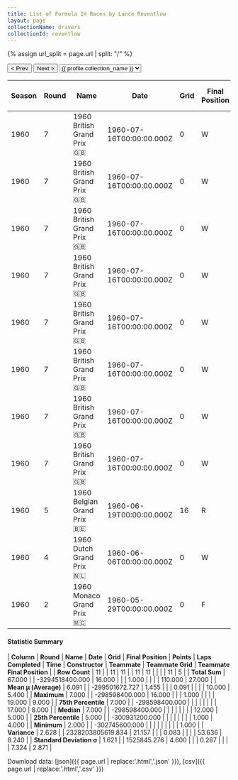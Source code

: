 ```yaml
---
title: List of Formula 1® Races by Lance Reventlow
layout: page
collectionName: drivers
collectionId: reventlow
---
```


{% assign url_split = page.url | split: "/" %}
<div id="collection-navigation">
<button onclick="selector.options[selector.selectedIndex-1].value && (window.location = selector.options[selector.selectedIndex-1].value);">&lt; Prev</button>
<button onclick="selector.options[selector.selectedIndex+1].value && (window.location = selector.options[selector.selectedIndex+1].value);">Next &gt;</button>
<select id="selector" onchange="this.options[this.selectedIndex].value && (window.location = this.options[this.selectedIndex].value);">
  {% for collectionId in site.data[page.collectionName].refs %}
    {% if collectionId == page.collectionId %}
      {% assign selected = "selected" %}
    {% else %}
      {% assign selected = "" %}
    {% endif %}
    {% assign profile = site.data[page.collectionName][collectionId].profile %}
    <option value="/f1/{{ page.collectionName }}/{{ collectionId }}/{{ url_split[4] }}" {{ selected }}>{{ profile.collection_name }}</option>
  {% endfor %}
</select>
</div>

| Season | Round | Name | Date | Grid | Final Position | Points | Laps Completed | Time | Constructor | Teammate | Teammate Grid | Teammate Final Position |
|--|--|--|--|--|--|--|--|--|--|--|--|--|
| 1960 | 7 | 1960 British Grand Prix 🇬🇧 | 1960-07-16T00:00:00.000Z | 0 | W | 0.0 | 0 |   | Cooper-Climax 🇬🇧 | [Jack Brabham 🇦🇺](/f1/drivers/jack_brabham) | 1 | 1 |
| 1960 | 7 | 1960 British Grand Prix 🇬🇧 | 1960-07-16T00:00:00.000Z | 0 | W | 0.0 | 0 |   | Cooper-Climax 🇬🇧 | [Bruce McLaren 🇳🇿](/f1/drivers/mclaren) | 3 | 4 |
| 1960 | 7 | 1960 British Grand Prix 🇬🇧 | 1960-07-16T00:00:00.000Z | 0 | W | 0.0 | 0 |   | Cooper-Climax 🇬🇧 | [Tony Brooks 🇬🇧](/f1/drivers/brooks) | 9 | 5 |
| 1960 | 7 | 1960 British Grand Prix 🇬🇧 | 1960-07-16T00:00:00.000Z | 0 | W | 0.0 | 0 |   | Cooper-Climax 🇬🇧 | [Henry Taylor 🇬🇧](/f1/drivers/henry_taylor) | 16 | 8 |
| 1960 | 7 | 1960 British Grand Prix 🇬🇧 | 1960-07-16T00:00:00.000Z | 0 | W | 0.0 | 0 |   | Cooper-Climax 🇬🇧 | [Olivier Gendebien 🇧🇪](/f1/drivers/gendebien) | 12 | 9 |
| 1960 | 7 | 1960 British Grand Prix 🇬🇧 | 1960-07-16T00:00:00.000Z | 0 | W | 0.0 | 0 |   | Cooper-Climax 🇬🇧 | [Lucien Bianchi 🇧🇪](/f1/drivers/bianchi) | 17 | R |
| 1960 | 7 | 1960 British Grand Prix 🇬🇧 | 1960-07-16T00:00:00.000Z | 0 | W | 0.0 | 0 |   | Cooper-Climax 🇬🇧 | [Chuck Daigh 🇺🇸](/f1/drivers/daigh) | 19 | R |
| 1960 | 7 | 1960 British Grand Prix 🇬🇧 | 1960-07-16T00:00:00.000Z | 0 | W | 0.0 | 0 |   | Cooper-Climax 🇬🇧 | [Jack Fairman 🇬🇧](/f1/drivers/fairman) | 15 | R |
| 1960 | 5 | 1960 Belgian Grand Prix 🇧🇪 | 1960-06-19T00:00:00.000Z | 16 | R | 0.0 | 1 |   | Scarab 🇺🇸 | [Chuck Daigh 🇺🇸](/f1/drivers/daigh) | 18 | R |
| 1960 | 4 | 1960 Dutch Grand Prix 🇳🇱 | 1960-06-06T00:00:00.000Z | 0 | W | 0.0 | 0 |   | Scarab 🇺🇸 | [Chuck Daigh 🇺🇸](/f1/drivers/daigh) | 0 | W |
| 1960 | 2 | 1960 Monaco Grand Prix 🇲🇨 | 1960-05-29T00:00:00.000Z | 0 | F | 0.0 | 0 |   | Scarab 🇺🇸 | [Chuck Daigh 🇺🇸](/f1/drivers/daigh) | 0 | F |

#### Statistic Summary

| **Column** | **Round** | **Name** | **Date** | **Grid** | **Final Position** | **Points** | **Laps Completed** | **Time** | **Constructor** | **Teammate** | **Teammate Grid** | **Teammate Final Position** |
| **Row Count** | 11 |  | 11 | 11 |  | 11 | 11 |  |  |  | 11 | 5 |
| **Total Sum** | 67.000 |  | -3294518400.000 | 16.000 |  |  | 1.000 |  |  |  | 110.000 | 27.000 |
| **Mean μ (Average)** | 6.091 |  | -299501672.727 | 1.455 |  |  | 0.091 |  |  |  | 10.000 | 5.400 |
| **Maximum** | 7.000 |  | -298598400.000 | 16.000 |  |  | 1.000 |  |  |  | 19.000 | 9.000 |
| **75th Percentile** | 7.000 |  | -298598400.000 |  |  |  |  |  |  |  | 17.000 | 8.000 |
| **Median** | 7.000 |  | -298598400.000 |  |  |  |  |  |  |  | 12.000 | 5.000 |
| **25th Percentile** | 5.000 |  | -300931200.000 |  |  |  |  |  |  |  | 1.000 | 4.000 |
| **Minimum** | 2.000 |  | -302745600.000 |  |  |  |  |  |  |  |  | 1.000 |
| **Variance** | 2.628 |  | 2328203805619.834 | 21.157 |  |  | 0.083 |  |  |  | 53.636 | 8.240 |
| **Standard Deviation σ** | 1.621 |  | 1525845.276 | 4.600 |  |  | 0.287 |  |  |  | 7.324 | 2.871 |

Download data: [json]({{ page.url | replace:'.html','.json' }}), [csv]({{ page.url | replace:'.html','.csv' }})
